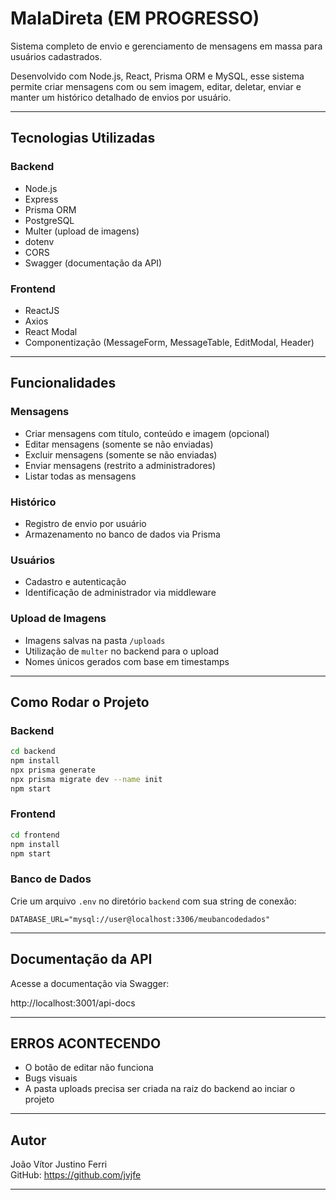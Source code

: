 # MalaDireta (EM PROGRESSO)

Sistema completo de envio e gerenciamento de mensagens em massa para usuários cadastrados.

Desenvolvido com Node.js, React, Prisma ORM e MySQL, esse sistema permite criar mensagens com ou sem imagem, editar, deletar, enviar e manter um histórico detalhado de envios por usuário.

---

## Tecnologias Utilizadas

### Backend

- Node.js
- Express
- Prisma ORM
- PostgreSQL
- Multer (upload de imagens)
- dotenv
- CORS
- Swagger (documentação da API)

### Frontend

- ReactJS
- Axios
- React Modal
- Componentização (MessageForm, MessageTable, EditModal, Header)

---

## Funcionalidades

### Mensagens

- Criar mensagens com título, conteúdo e imagem (opcional)
- Editar mensagens (somente se não enviadas)
- Excluir mensagens (somente se não enviadas)
- Enviar mensagens (restrito a administradores)
- Listar todas as mensagens

### Histórico

- Registro de envio por usuário
- Armazenamento no banco de dados via Prisma

### Usuários

- Cadastro e autenticação
- Identificação de administrador via middleware

### Upload de Imagens

- Imagens salvas na pasta `/uploads`
- Utilização de `multer` no backend para o upload
- Nomes únicos gerados com base em timestamps

---

## Como Rodar o Projeto

### Backend

```bash
cd backend
npm install
npx prisma generate
npx prisma migrate dev --name init
npm start
```

### Frontend

```bash
cd frontend
npm install
npm start
```

### Banco de Dados

Crie um arquivo `.env` no diretório `backend` com sua string de conexão:

```env
DATABASE_URL="mysql://user@localhost:3306/meubancodedados"
```

---

## Documentação da API

Acesse a documentação via Swagger:

http://localhost:3001/api-docs

---

## ERROS ACONTECENDO

- O botão de editar não funciona
- Bugs visuais
- A pasta uploads precisa ser criada na raiz do backend ao inciar o projeto

---

## Autor

João Vítor Justino Ferri  
GitHub: https://github.com/jvjfe

---
